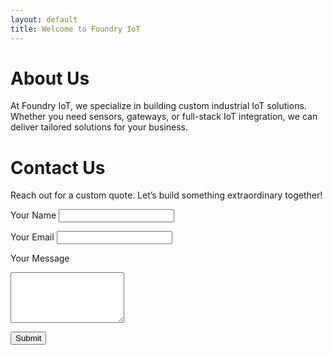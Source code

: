 ```yaml
---
layout: default
title: Welcome to Foundry IoT
---
```


# About Us
At Foundry IoT, we specialize in building custom industrial IoT solutions. Whether you need sensors, gateways, or full-stack IoT integration, we can deliver tailored solutions for your business.

# Contact Us
Reach out for a custom quote. Let’s build something extraordinary together!

<form id="contact-form" action="https://formsubmit.co/ce5ff85b0e946811e7a6299e21a6128c" method="POST">
  <label for="name">Your Name</label>
  <input type="text" id="name" name="name" required>
  
  <label for="email">Your Email</label>
  <input type="email" id="email" name="email" required>
  
  <label for="message">Your Message</label>
  <textarea id="message" name="message" rows="5" required></textarea>

  <input type="hidden" name="_subject" value="New Quote Request">
  
  <button type="submit">Submit</button>
</form>
